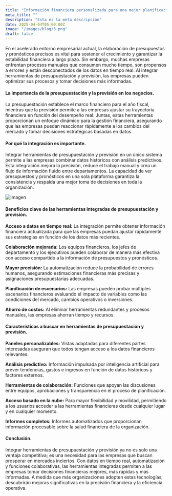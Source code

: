 ```yaml
---
title: "Información financiera personalizada para una mejor planificación estratégica."
meta_title: ""
description: "Esta es la meta descripción"
date: 2025-04-04T05:00:00Z
image: "/images/blog/3.png"
draft: false
---
```


En el acelerado entorno empresarial actual, la elaboración de presupuestos y pronósticos precisos es vital para sostener el crecimiento y garantizar la estabilidad financiera a largo plazo. Sin embargo, muchas empresas enfrentan procesos manuales que consumen mucho tiempo, son propensos a errores y están desconectados de los datos en tiempo real. Al integrar herramientas de presupuestación y previsión, las empresas pueden optimizar sus procesos y tomar decisiones más informadas.

#### La importancia de la presupuestación y la previsión en los negocios.

La presupuestación establece el marco financiero para el año fiscal, mientras que la previsión permite a las empresas ajustar su trayectoria financiera en función del desempeño real. Juntas, estas herramientas proporcionan un enfoque dinámico para la gestión financiera, asegurando que las empresas puedan reaccionar rápidamente a los cambios del mercado y tomar decisiones estratégicas basadas en datos.

#### Por qué la integración es importante.

Integrar herramientas de presupuestación y previsión en un único sistema permite a las empresas combinar datos históricos con análisis predictivos. Esta integración mejora la precisión, reduce el trabajo manual y crea un flujo de información fluido entre departamentos. La capacidad de ver presupuestos y pronósticos en una sola plataforma garantiza la consistencia y respalda una mejor toma de decisiones en toda la organización.

![imagen](/images/blog/3.png)

#### Beneficios clave de las herramientas integradas de presupuestación y previsión.

**Acceso a datos en tiempo real:** La integración permite obtener información financiera actualizada para que las empresas puedan ajustar rápidamente sus estrategias en función de los datos más recientes.

**Colaboración mejorada:** Los equipos financieros, los jefes de departamento y los ejecutivos pueden colaborar de manera más efectiva con acceso compartido a la información de presupuestos y pronósticos.

**Mayor precisión:** La automatización reduce la probabilidad de errores humanos, asegurando estimaciones financieras más precisas y asignaciones presupuestarias adecuadas.

**Planificación de escenarios:** Las empresas pueden probar múltiples escenarios financieros evaluando el impacto de variables como las condiciones del mercado, cambios operativos o inversiones.

**Ahorro de costos:** Al eliminar herramientas redundantes y procesos manuales, las empresas ahorran tiempo y recursos.

#### Características a buscar en herramientas de presupuestación y previsión.

**Paneles personalizables:** Vistas adaptadas para diferentes partes interesadas aseguran que todos tengan acceso a los datos financieros relevantes.

**Análisis predictivo:** Información impulsada por inteligencia artificial para prever tendencias, gastos e ingresos en función de datos históricos y factores externos.

**Herramientas de colaboración:** Funciones que apoyan las discusiones entre equipos, aprobaciones y transparencia en el proceso de planificación.

**Acceso basado en la nube:** Para mayor flexibilidad y movilidad, permitiendo a los usuarios acceder a las herramientas financieras desde cualquier lugar y en cualquier momento.

**Informes completos:** Informes automatizados que proporcionan información procesable sobre la salud financiera de la organización.

#### Conclusión.

Integrar herramientas de presupuestación y previsión ya no es solo una ventaja competitiva; es una necesidad para las empresas que buscan prosperar en mercados inciertos. Con datos en tiempo real, automatización y funciones colaborativas, las herramientas integradas permiten a las empresas tomar decisiones financieras mejores, más rápidas y más informadas. A medida que más organizaciones adopten estas tecnologías, descubrirán mejoras significativas en la precisión financiera y la eficiencia operativa.
